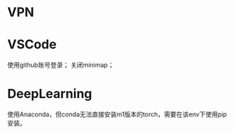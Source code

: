 # VPN


# VSCode
使用github账号登录；
关闭minimap；

# DeepLearning
使用Anaconda，但conda无法直接安装m1版本的torch，需要在该env下使用pip安装。

